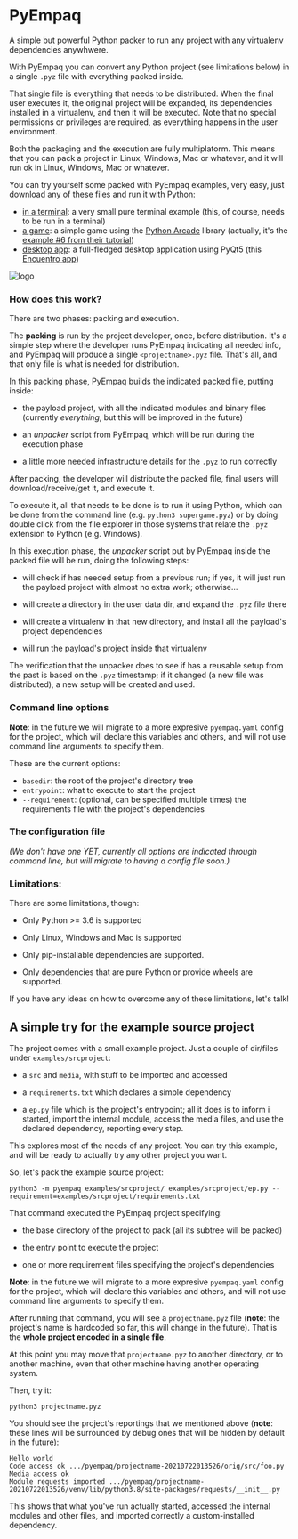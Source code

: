 # PyEmpaq

A simple but powerful Python packer to run any project with any virtualenv dependencies anywhwere.

With PyEmpaq you can convert any Python project (see limitations below) in a single `.pyz` file with everything packed inside. 

That single file is everything that needs to be distributed. When the final user executes it, the original project will be expanded, its dependencies installed in a virtualenv, and then it will be executed. Note that no special permissions or privileges are required, as everything happens in the user environment.

Both the packaging and the execution are fully multiplatorm. This means that you can pack a project in Linux, Windows, Mac or whatever, and it will run ok in Linux, Windows, Mac or whatever.

You can try yourself some packed with PyEmpaq examples, very easy, just download any of these files and run it with Python:

- [in a terminal](https://github.com/facundobatista/pyempaq/blob/main/examples/simple-command-line.pyz?raw=True): a very small pure terminal example (this, of course, needs to be run in a terminal)
- [a game](https://github.com/facundobatista/pyempaq/blob/main/examples/arcade-game.pyz?raw=True): a simple game using the [Python Arcade](https://api.arcade.academy/en/latest/) library (actually, it's the [example #6 from their tutorial](https://api.arcade.academy/en/latest/examples/platform_tutorial/step_06.html))
- [desktop app](https://github.com/facundobatista/pyempaq/blob/main/examples/desktop-qt-app.pyz?raw=True): a full-fledged desktop application using PyQt5 (this [Encuentro app](https://encuentro.taniquetil.com.ar/))

![logo](https://github.com/facundobatista/pyempaq/blob/main/resources/logo-256.png?raw=True)


### How does this work?

There are two phases: packing and execution. 

The **packing** is run by the project developer, once, before distribution. It's a simple step where the developer runs PyEmpaq indicating all needed info, and PyEmpaq will produce a single `<projectname>.pyz` file. That's all, and that only file is what is needed for distribution.

In this packing phase, PyEmpaq builds the indicated packed file, putting inside:

- the payload project, with all the indicated modules and binary files (currently *everything*, but this will be improved in the future)

- an *unpacker* script from PyEmpaq, which will be run during the execution phase

- a little more needed infrastructure details for the `.pyz` to run correctly

After packing, the developer will distribute the packed file, final users will download/receive/get it, and execute it.

To execute it, all that needs to be done is to run it using Python, which can be done from the command line (e.g. `python3 supergame.pyz`) or by doing double click from the file explorer in those systems that relate the `.pyz` extension to Python (e.g. Windows).

In this execution phase, the *unpacker* script put by PyEmpaq inside the packed file will be run, doing the following steps:

- will check if has needed setup from a previous run; if yes, it will just run the payload project with almost no extra work; otherwise...

- will create a directory in the user data dir, and expand the `.pyz` file there

- will create a virtualenv in that new directory, and install all the payload's project dependencies

- will run the payload's project inside that virtualenv

The verification that the unpacker does to see if has a reusable setup from the past is based on the `.pyz` timestamp; if it changed (a new file was distributed), a new setup will be created and used.


### Command line options

**Note**: in the future we will migrate to a more expresive `pyempaq.yaml` config for the project, which will declare this variables and others, and will not use command line arguments to specify them.

These are the current options:

- `basedir`: the root of the project's directory tree
- `entrypoint`: what to execute to start the project
- `--requirement`: (optional, can be specified multiple times) the requirements file with the project's dependencies


### The configuration file

*(We don't have one YET, currently all options are indicated through command line, but will migrate to having a config file soon.)*


### Limitations:

There are some limitations, though:

- Only Python >= 3.6 is supported

- Only Linux, Windows and Mac is supported

- Only pip-installable dependencies are supported.

- Only dependencies that are pure Python or provide wheels are supported.

If you have any ideas on how to overcome any of these limitations, let's talk!


## A simple try for the example source project

The project comes with a small example project. Just a couple of dir/files under `examples/srcproject`:

- a `src` and `media`, with stuff to be imported and accessed

- a `requirements.txt` which declares a simple dependency

- a `ep.py` file which is the project's entrypoint; all it does is to inform i started, import the internal module, access the media files, and use the declared dependency, reporting every step.

This explores most of the needs of any project. You can try this example, and will be ready to actually try any other project you want.

So, let's pack the example source project:

    python3 -m pyempaq examples/srcproject/ examples/srcproject/ep.py --requirement=examples/srcproject/requirements.txt

That command executed the PyEmpaq project specifying:

- the base directory of the project to pack (all its subtree will be packed)

- the entry point to execute the project

- one or more requirement files specifying the project's dependencies

**Note**: in the future we will migrate to a more expresive `pyempaq.yaml` config for the project, which will declare this variables and others, and will not use command line arguments to specify them.

After running that command, you will see a `projectname.pyz` file (**note**: the project's name is hardcoded so far, this will change in the future). That is the **whole project encoded in a single file**.

At this point you may move that `projectname.pyz` to another directory, or to another machine, even that other machine having another operating system.

Then, try it:

    python3 projectname.pyz

You should see the project's reportings that we mentioned above (**note**: these lines will be surrounded by debug ones that will be hidden by default in the future):

    Hello world
    Code access ok .../pyempaq/projectname-20210722013526/orig/src/foo.py
    Media access ok
    Module requests imported .../pyempaq/projectname-20210722013526/venv/lib/python3.8/site-packages/requests/__init__.py

This shows that what you've run actually started, accessed the internal modules and other files, and imported correctly a custom-installed dependency.

